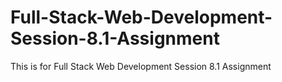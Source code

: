 # Full-Stack-Web-Development-Session-8.1-Assignment
This is for Full Stack Web Development Session 8.1 Assignment
